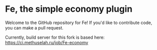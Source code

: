 Fe, the simple economy plugin
=============

Welcome to the GitHub repository for Fe! If you'd like to contribute code, you can make a pull request.

Currently, build server for this fork is based here: https://ci.methuselah.ru/job/Fe-economy
